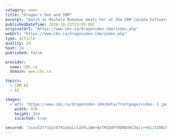 ```yaml
---
category: news
title: "Dragon's Den and IBM"
excerpt: "Watch as Michele Romanow meets her at the IBM Canada Software Lab for a discussion about IBM Watson, and explains how AI can help Dragons' Den alumni RVezy work smarter as they enter the US market. In just four years,"
publishedDateTime: 2020-10-22T23:09:00Z
originalUrl: "https://www.cbc.ca/dragonsden-ibm/index.php"
webUrl: "https://www.cbc.ca/dragonsden-ibm/index.php"
type: article
quality: 24
heat: 24
published: false

provider:
  name: CBC.ca
  domain: www.cbc.ca

topics:
  - IBM AI
  - AI

images:
  - url: "https://www.cbc.ca/dragonsden-ibm/data/frontpage/video--1.jpg?202010221100"
    width: 470
    height: 264
    isCached: true

secured: "JxxsEZtf32yz0791uGoLsla5FLiWm+BxTM1OdFY0DNbVHC3qsi++bi/3ZXNcBVUprQOX3N46POGv9+McyVnHZrTu/hp/BrtMTy6XRJO3mCiFjQwVZNaziJMmMjuYoqoSUx/NInb6LkM52/uqeBicqtrUGeewWGFSyDKllRqtV730yxRrDSiUMxbIbLp7mMPuqVjnlRlvQpWJ7hTRQGg/xy5EcBKC8KbLQ9f8qW5endKr9uuBlKhIjrGR9nxaZDwzU1r5Ezt3godGl2+UF3QceWzikTvT6wstOgg+546jpO3lxcJqtgiJ7W1jqT3TEBgEKOZRxegN3I8ye4m8Qq7KCTnMoPDV80vInNYZTpnKOn8=;G9BGLgFt4SlQXLNo+8dtug=="
---
```


